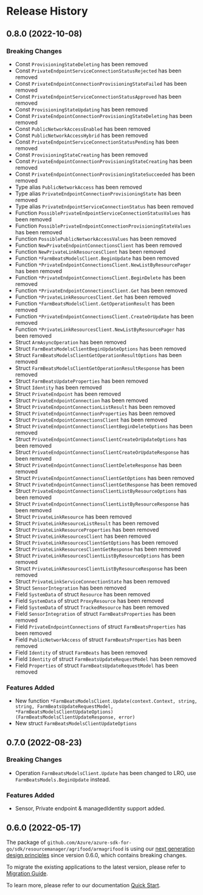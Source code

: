 # Release History

## 0.8.0 (2022-10-08)
### Breaking Changes

- Const `ProvisioningStateDeleting` has been removed
- Const `PrivateEndpointServiceConnectionStatusRejected` has been removed
- Const `PrivateEndpointConnectionProvisioningStateFailed` has been removed
- Const `PrivateEndpointServiceConnectionStatusApproved` has been removed
- Const `ProvisioningStateUpdating` has been removed
- Const `PrivateEndpointConnectionProvisioningStateDeleting` has been removed
- Const `PublicNetworkAccessEnabled` has been removed
- Const `PublicNetworkAccessHybrid` has been removed
- Const `PrivateEndpointServiceConnectionStatusPending` has been removed
- Const `ProvisioningStateCreating` has been removed
- Const `PrivateEndpointConnectionProvisioningStateCreating` has been removed
- Const `PrivateEndpointConnectionProvisioningStateSucceeded` has been removed
- Type alias `PublicNetworkAccess` has been removed
- Type alias `PrivateEndpointConnectionProvisioningState` has been removed
- Type alias `PrivateEndpointServiceConnectionStatus` has been removed
- Function `PossiblePrivateEndpointServiceConnectionStatusValues` has been removed
- Function `PossiblePrivateEndpointConnectionProvisioningStateValues` has been removed
- Function `PossiblePublicNetworkAccessValues` has been removed
- Function `NewPrivateEndpointConnectionsClient` has been removed
- Function `NewPrivateLinkResourcesClient` has been removed
- Function `*FarmBeatsModelsClient.BeginUpdate` has been removed
- Function `*PrivateEndpointConnectionsClient.NewListByResourcePager` has been removed
- Function `*PrivateEndpointConnectionsClient.BeginDelete` has been removed
- Function `*PrivateEndpointConnectionsClient.Get` has been removed
- Function `*PrivateLinkResourcesClient.Get` has been removed
- Function `*FarmBeatsModelsClient.GetOperationResult` has been removed
- Function `*PrivateEndpointConnectionsClient.CreateOrUpdate` has been removed
- Function `*PrivateLinkResourcesClient.NewListByResourcePager` has been removed
- Struct `ArmAsyncOperation` has been removed
- Struct `FarmBeatsModelsClientBeginUpdateOptions` has been removed
- Struct `FarmBeatsModelsClientGetOperationResultOptions` has been removed
- Struct `FarmBeatsModelsClientGetOperationResultResponse` has been removed
- Struct `FarmBeatsUpdateProperties` has been removed
- Struct `Identity` has been removed
- Struct `PrivateEndpoint` has been removed
- Struct `PrivateEndpointConnection` has been removed
- Struct `PrivateEndpointConnectionListResult` has been removed
- Struct `PrivateEndpointConnectionProperties` has been removed
- Struct `PrivateEndpointConnectionsClient` has been removed
- Struct `PrivateEndpointConnectionsClientBeginDeleteOptions` has been removed
- Struct `PrivateEndpointConnectionsClientCreateOrUpdateOptions` has been removed
- Struct `PrivateEndpointConnectionsClientCreateOrUpdateResponse` has been removed
- Struct `PrivateEndpointConnectionsClientDeleteResponse` has been removed
- Struct `PrivateEndpointConnectionsClientGetOptions` has been removed
- Struct `PrivateEndpointConnectionsClientGetResponse` has been removed
- Struct `PrivateEndpointConnectionsClientListByResourceOptions` has been removed
- Struct `PrivateEndpointConnectionsClientListByResourceResponse` has been removed
- Struct `PrivateLinkResource` has been removed
- Struct `PrivateLinkResourceListResult` has been removed
- Struct `PrivateLinkResourceProperties` has been removed
- Struct `PrivateLinkResourcesClient` has been removed
- Struct `PrivateLinkResourcesClientGetOptions` has been removed
- Struct `PrivateLinkResourcesClientGetResponse` has been removed
- Struct `PrivateLinkResourcesClientListByResourceOptions` has been removed
- Struct `PrivateLinkResourcesClientListByResourceResponse` has been removed
- Struct `PrivateLinkServiceConnectionState` has been removed
- Struct `SensorIntegration` has been removed
- Field `SystemData` of struct `Resource` has been removed
- Field `SystemData` of struct `ProxyResource` has been removed
- Field `SystemData` of struct `TrackedResource` has been removed
- Field `SensorIntegration` of struct `FarmBeatsProperties` has been removed
- Field `PrivateEndpointConnections` of struct `FarmBeatsProperties` has been removed
- Field `PublicNetworkAccess` of struct `FarmBeatsProperties` has been removed
- Field `Identity` of struct `FarmBeats` has been removed
- Field `Identity` of struct `FarmBeatsUpdateRequestModel` has been removed
- Field `Properties` of struct `FarmBeatsUpdateRequestModel` has been removed

### Features Added

- New function `*FarmBeatsModelsClient.Update(context.Context, string, string, FarmBeatsUpdateRequestModel, *FarmBeatsModelsClientUpdateOptions) (FarmBeatsModelsClientUpdateResponse, error)`
- New struct `FarmBeatsModelsClientUpdateOptions`


## 0.7.0 (2022-08-23)
### Breaking Changes

- Operation `FarmBeatsModelsClient.Update` has been changed to LRO, use `FarmBeatsModels.BeginUpdate` instead.

### Features Added

- Sensor, Private endpoint & managedIdentity support added.

## 0.6.0 (2022-05-17)

The package of `github.com/Azure/azure-sdk-for-go/sdk/resourcemanager/agrifood/armagrifood` is using our [next generation design principles](https://azure.github.io/azure-sdk/general_introduction.html) since version 0.6.0, which contains breaking changes.

To migrate the existing applications to the latest version, please refer to [Migration Guide](https://aka.ms/azsdk/go/mgmt/migration).

To learn more, please refer to our documentation [Quick Start](https://aka.ms/azsdk/go/mgmt).
